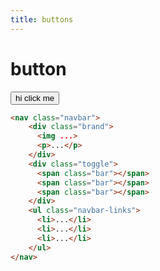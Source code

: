 ```yaml
---
title: buttons
---
```


# button

<button class="btn">hi click me</button>

```html 
<nav class="navbar">
    <div class="brand">
      <img ...>
      <p>...</p>
    </div>
    <div class="toggle">
      <span class="bar"></span>
      <span class="bar"></span>
      <span class="bar"></span>
    </div>
    <ul class="navbar-links">
      <li>...</li>
      <li>...</li>
      <li>...</li>
    </ul>
</nav>  
```